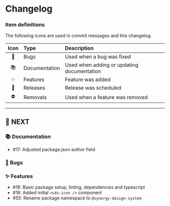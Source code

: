 # Changelog

### Item definitions

The following icons are used in commit messages and this changelog.

|  Icon  | Type          | Description
|:------:|:--------------|:----------------------------
|   🐛   | Bugs          | Used when a bug was fixed
|   📚   | Documentation | Used when adding or updating documentation
|   ✨   | Features      | Feature was added
|   🚀   | Releases      | Release was scheduled
|   ⛔   | Removals      | Used when a feature was removed

---

## 🚀 NEXT

### 📚 Documentation

- #17: Adjusted package.json author field

### 🐛 Bugs

### ✨ Features

- #18: Basic package setup, linting, dependencies and typescript
- #18: Added initial `<sds-icon />` component
- #55: Rename package namespace to `@synergy-design-system`
